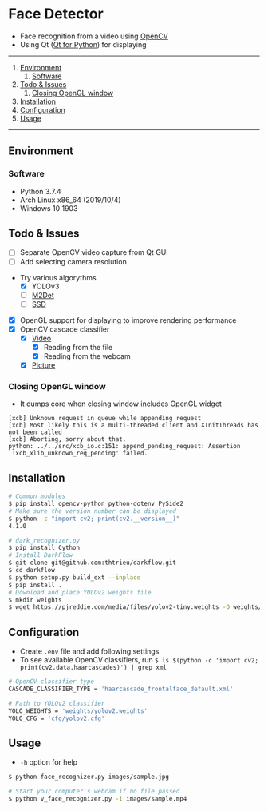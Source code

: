 # Face Detector

- Face recognition from a video using [OpenCV](https://pypi.org/project/opencv-python/)
- Using Qt ([Qt for Python](https://doc.qt.io/qtforpython/index.html)) for displaying

---

1. [Environment](#environment)
   1. [Software](#software)
1. [Todo & Issues](#todo--issues)
   1. [Closing OpenGL window](#closing-opengl-window)
1. [Installation](#installation)
1. [Configuration](#configuration)
1. [Usage](#usage)

---

## Environment

### Software

- Python 3.7.4
- Arch Linux x86_64 (2019/10/4)
- Windows 10 1903

## Todo & Issues

- [ ] Separate OpenCV video capture from Qt GUI
- [ ] Add selecting camera resolution
- Try various algorythms
    - [x] YOLOv3
    - [ ] [M2Det](https://qijiezhao.github.io/imgs/m2det.pdf)
    - [ ] [SSD](https://arxiv.org/pdf/1512.02325.pdf)
- [x] OpenGL support for displaying to improve rendering performance
- [x] OpenCV cascade classifier
    - [x] [Video](https://docs.opencv.org/3.0-beta/doc/py_tutorials/py_gui/py_video_display/py_video_display.html)
        - [x] Reading from the file
        - [x] Reading from the webcam
    - [x] [Picture](https://docs.opencv.org/3.0-beta/doc/py_tutorials/py_objdetect/py_face_detection/py_face_detection.html#face-detection)

### Closing OpenGL window

- It dumps core when closing window includes OpenGL widget

```
[xcb] Unknown request in queue while appending request
[xcb] Most likely this is a multi-threaded client and XInitThreads has not been called
[xcb] Aborting, sorry about that.
python: ../../src/xcb_io.c:151: append_pending_request: Assertion `!xcb_xlib_unknown_req_pending' failed.
```

## Installation

```bash
# Common modules
$ pip install opencv-python python-dotenv PySide2
# Make sure the version number can be displayed
$ python -c "import cv2; print(cv2.__version__)"
4.1.0

# dark_recognizer.py
$ pip install Cython
# Install DarkFlow
$ git clone git@github.com:thtrieu/darkflow.git
$ cd darkflow
$ python setup.py build_ext --inplace
$ pip install .
# Download and place YOLOv2 weights file
$ mkdir weights
$ wget https://pjreddie.com/media/files/yolov2-tiny.weights -O weights/yolov2-tiny.weights
```

## Configuration

- Create `.env` file and add following settings
- To see available OpenCV classifiers, run `$ ls $(python -c 'import cv2; print(cv2.data.haarcascades)') | grep xml`

```bash
# OpenCV classifier type
CASCADE_CLASSIFIER_TYPE = 'haarcascade_frontalface_default.xml'

# Path to YOLOv2 classifier
YOLO_WEIGHTS = 'weights/yolov2.weights'
YOLO_CFG = 'cfg/yolov2.cfg'
```

## Usage

- `-h` option for help

```bash
$ python face_recognizer.py images/sample.jpg

# Start your computer's webcam if no file passed
$ python v_face_recognizer.py -i images/sample.mp4
```

[tf]: https://www.tensorflow.org/
[pydl]: https://www.python.org/downloads/release/python-367/
[opencv]: https://opencv.org/releases.html
